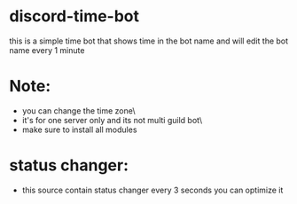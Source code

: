 # discord-time-bot
this is a simple time bot that shows time in the bot name and will edit the bot name every 1 minute

# Note:
- you can change the time zone\
- it's for one server only and its not multi guild bot\
- make sure to install all modules

# status changer:
- this source contain status changer every 3 seconds you can optimize it
